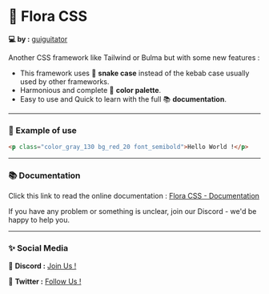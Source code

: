 # 🌺 Flora CSS

**💻 by :** [guiguitator](https://guiguitator.netlify.app/)

Another CSS framework like Tailwind or Bulma but with some new features :

- This framework uses 🐍 **snake case** instead of the kebab case usually used by other frameworks.
- Harmonious and complete 🎨 **color palette**.
- Easy to use and Quick to learn with the full 📚 **documentation**.

---

### 📝 Example of use

```html
<p class="color_gray_130 bg_red_20 font_semibold">Hello World !</p>
```

---

### 📚 Documentation

Click this link to read the online documentation : [Flora CSS - Documentation](#)

If you have any problem or something is unclear, join our Discord - we'd be happy to help you.

---

### ✨ Social Media

🔮 **Discord :** [Join Us !](#)

🐥 **Twitter :** [Follow Us !](#)